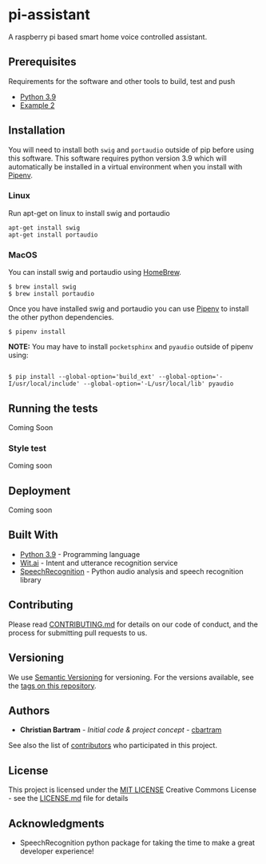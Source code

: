 # pi-assistant
A raspberry pi based smart home voice controlled assistant.

## Prerequisites

Requirements for the software and other tools to build, test and push 
- [Python 3.9](https://www.python.org)
- [Example 2](https://www.example.com)

## Installation

You will need to install both `swig` and `portaudio` outside of pip before using this software. This software requires
python version 3.9 which will automatically be installed in a virtual environment when you install with [Pipenv](https://pipenv.pypa.io/en/latest/).

### Linux

Run apt-get on linux to install swig and portaudio

````shell
apt-get install swig
apt-get install portaudio
````

### MacOS

You can install swig and portaudio using [HomeBrew](https://brew.sh).

```shell
$ brew install swig
$ brew install portaudio 
```

Once you have installed swig and portaudio you can use [Pipenv](https://pipenv.pypa.io/en/latest/) to install the other
python dependencies.

```shell
$ pipenv install
```

**NOTE:** You may have to install `pocketsphinx` and `pyaudio` outside of pipenv using:
```shell

$ pip install --global-option='build_ext' --global-option='-I/usr/local/include' --global-option='-L/usr/local/lib' pyaudio
```

## Running the tests

Coming Soon

### Style test

Coming soon

## Deployment

Coming soon

## Built With

  - [Python 3.9](https://python.org/) - Programming language
  - [Wit.ai](https://wit.ai/) - Intent and utterance recognition service
  - [SpeechRecognition](https://pypi.org/project/SpeechRecognition/) - Python audio analysis and speech recognition library

## Contributing

Please read [CONTRIBUTING.md](CONTRIBUTING.md) for details on our code
of conduct, and the process for submitting pull requests to us.

## Versioning

We use [Semantic Versioning](http://semver.org/) for versioning. For the versions
available, see the [tags on this
repository](https://github.com/cbartram/pi-assistant/tags).

## Authors

  - **Christian Bartram** - *Initial code & project concept* - [cbartram](https://github.com/cbartram/pi-assistant)

See also the list of
[contributors](https://github.com/cbartram/pi-assistant/contributors)
who participated in this project.

## License

This project is licensed under the [MIT LICENSE](LICENSE.md)
Creative Commons License - see the [LICENSE.md](LICENSE.md) file for
details

## Acknowledgments

  - SpeechRecognition python package for taking the time to make a great developer experience!